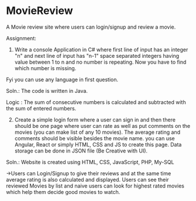 # MovieReview
A Movie review site where users can login/signup and review a movie.

Assignment:

1. Write a console Application in C# where first line of input has an integer "n" and next line of input has "n-1" space separated integers having value between 1 to n and no number is repeating. Now you have to find which number is missing.

Fyi you can use any language in first question.

Soln.: The code is written in Java. 

Logic : The sum of consecutive numbers is calculated and subtracted with the sum of entered numbers.

2. Create a simple login form where a user can sign in and then there should be one page where user can rate as well as put comments on the movies (you can make list of any 10 movies). The average rating and comments should be visible besides the movie name.
 you can use Angular, React or simply HTML, CSS and JS to create this page. Data storage can be done in JSON file (Be Creative with UI).

Soln.: Website is created using HTML, CSS, JavaScript, PHP, My-SQL

->Users can Login/Signup to give their reviews and at the same time average rating is also calculated and displayed. Users can see their reviewed Movies by list and naive users can look for highest rated movies which help them decide good movies to watch.
